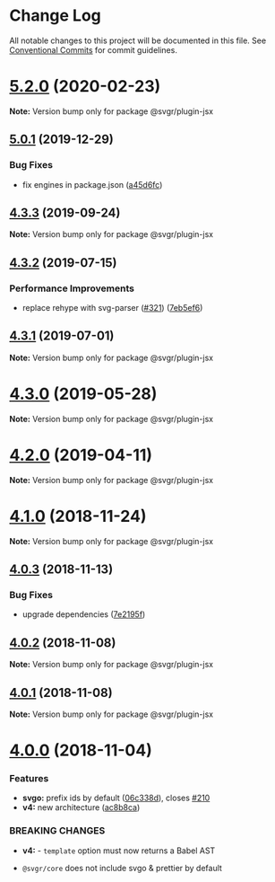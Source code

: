 # Change Log

All notable changes to this project will be documented in this file.
See [Conventional Commits](https://conventionalcommits.org) for commit guidelines.

# [5.2.0](https://github.com/gregberge/svgr/tree/master/packages/plugin-jsx/compare/v5.1.0...v5.2.0) (2020-02-23)

**Note:** Version bump only for package @svgr/plugin-jsx





## [5.0.1](https://github.com/gregberge/svgr/tree/master/packages/plugin-jsx/compare/v5.0.0...v5.0.1) (2019-12-29)


### Bug Fixes

* fix engines in package.json ([a45d6fc](https://github.com/gregberge/svgr/tree/master/packages/plugin-jsx/commit/a45d6fc8b43402bec60ed4e9273f90fdc65a23a7))





## [4.3.3](https://github.com/gregberge/svgr/tree/master/packages/plugin-jsx/compare/v4.3.2...v4.3.3) (2019-09-24)

**Note:** Version bump only for package @svgr/plugin-jsx





## [4.3.2](https://github.com/gregberge/svgr/tree/master/packages/plugin-jsx/compare/v4.3.1...v4.3.2) (2019-07-15)


### Performance Improvements

* replace rehype with svg-parser ([#321](https://github.com/gregberge/svgr/tree/master/packages/plugin-jsx/issues/321)) ([7eb5ef6](https://github.com/gregberge/svgr/tree/master/packages/plugin-jsx/commit/7eb5ef6))





## [4.3.1](https://github.com/gregberge/svgr/tree/master/packages/plugin-jsx/compare/v4.3.0...v4.3.1) (2019-07-01)

**Note:** Version bump only for package @svgr/plugin-jsx





# [4.3.0](https://github.com/gregberge/svgr/tree/master/packages/plugin-jsx/compare/v4.2.0...v4.3.0) (2019-05-28)

**Note:** Version bump only for package @svgr/plugin-jsx





# [4.2.0](https://github.com/gregberge/svgr/tree/master/packages/plugin-jsx/compare/v4.1.0...v4.2.0) (2019-04-11)

**Note:** Version bump only for package @svgr/plugin-jsx





# [4.1.0](https://github.com/gregberge/svgr/compare/v4.0.4...v4.1.0) (2018-11-24)

**Note:** Version bump only for package @svgr/plugin-jsx





## [4.0.3](https://github.com/gregberge/svgr/compare/v4.0.2...v4.0.3) (2018-11-13)


### Bug Fixes

* upgrade dependencies ([7e2195f](https://github.com/gregberge/svgr/commit/7e2195f))





## [4.0.2](https://github.com/gregberge/svgr/compare/v4.0.1...v4.0.2) (2018-11-08)

**Note:** Version bump only for package @svgr/plugin-jsx





## [4.0.1](https://github.com/gregberge/svgr/compare/v4.0.0...v4.0.1) (2018-11-08)

**Note:** Version bump only for package @svgr/plugin-jsx





# [4.0.0](https://github.com/gregberge/svgr/compare/v3.1.0...v4.0.0) (2018-11-04)


### Features

* **svgo:** prefix ids by default ([06c338d](https://github.com/gregberge/svgr/commit/06c338d)), closes [#210](https://github.com/gregberge/svgr/issues/210)
* **v4:** new architecture ([ac8b8ca](https://github.com/gregberge/svgr/commit/ac8b8ca))


### BREAKING CHANGES

* **v4:** - `template` option must now returns a Babel AST
- `@svgr/core` does not include svgo & prettier by default

